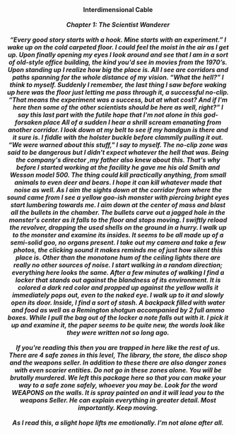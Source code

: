 <center><b> Interdimensional Cable <b></center>
</br>
<center><i>Chapter 1: The Scientist Wanderer<i></center>
</br>
<center>“Every good story starts with a hook. Mine starts with an experiment.”
I wake up on the cold carpeted floor. I could feel the moist in the air as I get up. Upon finally opening my eyes I look around and see that I am in a sort of old-style office building, the kind you'd see in movies from the 1970’s. Upon standing up I realize how big the place is. All I see are corridors and paths spanning for the whole distance of my vision. “What the hell?”
I think to myself. Suddenly I remember, the last thing I saw before waking up here was the floor just letting me pass through it, a successful no-clip. “That means the experiment was a success, but at what cost? And if I'm here then some of the other scientists should be here as well, right?” I say this last part with the futile hope that I'm not alone in this god-forsaken place
All of a sudden I hear a shrill scream emanating from another corridor. I look down at my belt to see if my handgun is there and it sure is. I fiddle with the holster buckle before clammily pulling it out. “We were warned about this stuff," I say to myself. The no-clip zone was said to be dangerous but I didn't expect whatever the hell that was. Being the company's director ,my father also knew about this. That's why before I started working at the facility he gave me his old Smith and Wesson model 500. The thing could kill practically anything, from small animals to even deer and bears. I hope it can kill whatever made that noise as well. As I aim the sights down at the corridor from where the sound came from I see a yellow goo-ish monster with piercing bright eyes start lumbering towards me. I aim down at the center of mass and blast all the bullets in the chamber. The bullets carve out a jagged hole in the monster's center as it falls to the floor and stops moving. I swiftly reload the revolver, dropping the used shells on the ground in a hurry. I walk up to the monster and examine its insides. It seems to be all made up of a semi-solid goo, no organs present. I take out my camera and take a few photos, the clicking sound it makes reminds me of just how silent this place is. Other than the monotone hum of the ceiling lights there are really no other sources of noise. I start walking in a random direction; everything here looks the same. After a few minutes of walking I find a locker that stands out against the blandness of its environment. It is colored a dark red color and propped up against the yellow walls it immediately pops out, even to the naked eye. I walk up to it and slowly open its door. Inside, I find a sort of stash. A backpack filled with water and food as well as a Remington shotgun accompanied by 2 full ammo boxes. While I pull the bag out of the locker a note falls out with it. I pick it up and examine it, the paper seems to be quite new, the words look like they were written not so long ago.</center> 
</br>
<center><i>If you're reading this then you are trapped in here like the rest of us. There are 4 safe zones in this level, The library, the store, the disco shop and the weapons seller. In addition to these there are also danger zones with even scarier entities. Do not go in these zones alone. You will be brutally murdered. We left this package here so that you can make your way to a safe zone safely, whoever you may be. Look for the word WEAPONS on the walls. It is spray painted on and it will lead you to the weapons Seller. He can explain everything in greater detail. Most importantly. Keep moving.<i></center> 
</br>
<center>As I read this, a slight hope lifts me emotionally. I'm not alone after all. <i></center>
